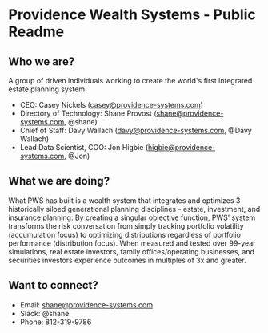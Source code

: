 # Providence Wealth Systems - Public Readme
## Who we are?
A group of driven individuals working to create the world's first integrated estate planning system.
- CEO: Casey Nickels (casey@providence-systems.com)
- Directory of Technology: Shane Provost (shane@providence-systems.com, @shane)
- Chief of Staff: Davy Wallach (davy@providence-systems.com, @Davy Wallach)
- Lead Data Scientist, COO: Jon Higbie (higbie@providence-systems.com, @Jon)
## What we are doing?
What PWS has built is a wealth system that integrates and optimizes 3 historically siloed generational planning disciplines - estate, investment, and insurance planning. By creating a singular objective function, PWS’ system transforms the risk conversation from simply tracking portfolio volatility (accumulation focus) to optimizing distributions regardless of portfolio performance (distribution focus). When measured and tested over 99-year simulations, real estate investors, family offices/operating businesses, and securities investors experience outcomes in multiples of 3x and greater.
## Want to connect?
- Email: shane@providence-systems.com
- Slack: @shane
- Phone: 812-319-9786

